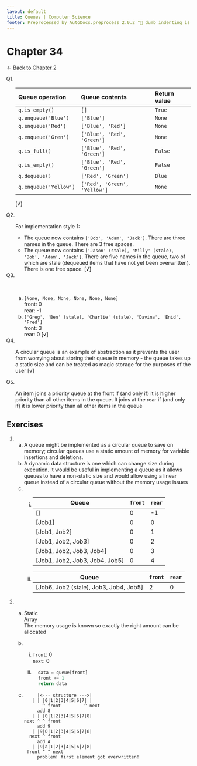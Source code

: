 ```yaml
---
layout: default
title: Queues | Computer Science
footer: Preprocessed by AutoDocs.preprocess 2.0.2 "🦀 dumb indenting is gone 🦀" ⓒ Starwort, 2020
---
```


<style>
  :not(ul) + ol {
    counter-reset: list-ctr;
    list-style-type: none;
    list-style-position: outside;
  }
  :not(ul) + ol > li {
    counter-increment: list-ctr;
  }
  :not(ul) + ol > li::before {
    content:"Q" counter(list-ctr) ". ";
    margin-left: -25px;
  }
  ol ol > li::before {
    content:none;
  }
  ol ul {
    list-style-type: lower-alpha;
  }
  ol ul ul {
    list-style-type: lower-roman;
  }
  ul ol {
    list-style-type: circle;
  }
  ol ol {
    list-style-type: circle;
  }
  ul {
    list-style-type: decimal;
  }
  ul ul {
    list-style-type: lower-alpha;
  }
  ul ul ul {
    list-style-type: lower-roman;
  }
</style>

# Chapter 34

← [Back to Chapter 2](./index.html)

1. Queue operation | Queue contents | Return value
    :--- | :--- | :---
    `q.is_empty()` | `[]` | `True`
    `q.enqueue('Blue')` | `['Blue']` | `None`
    `q.enqueue('Red')` | `['Blue', 'Red']` | `None`
    `q.enqueue('Gren')` | `['Blue', 'Red', 'Green']` | `None`
    `q.is_full()` | `['Blue', 'Red', 'Green']` | `False`
    `q.is_empty()` | `['Blue', 'Red', 'Green']` | `False`
    `q.dequeue()` | `['Red', 'Green']` | `Blue`
    `q.enqueue('Yellow')` | `['Red', 'Green', 'Yellow']` | `None`

    [√]

2. For implementation style 1:
    1. The queue now contains `['Bob', 'Adam', 'Jack']`. There are three names in the queue. There are 3 free spaces.
    2. The queue now contains `['Jason' (stale), 'Milly' (stale), 'Bob', 'Adam', 'Jack']`. There are five names in the queue, two of which are stale (dequeued items that have not yet been overwritten). There is one free space. [√]
3. &#x200b;
    - `[None, None, None, None, None, None]`  
    front: 0  
    rear: -1
    - `['Greg', 'Ben' (stale), 'Charlie' (stale), 'Davina', 'Enid', 'Fred']`  
    front: 3  
    rear: 0 [√]

4. A circular queue is an example of abstraction as it prevents the user from worrying about storing their queue in memory - the queue takes up a static size and can be treated as magic storage for the purposes of the user [√]
5. An item joins a priority queue at the front if (and only if) it is higher priority than all other items in the queue. It joins at the rear if (and only if) it is lower priority than all other items in the queue

## Exercises

- &#x200b;
  - A queue might be implemented as a circular queue to save on memory; circular queues use a static amount of memory for variable insertions and deletions.
  - A dynamic data structure is one which can change size during execution. It would be useful in implementing a queue as it allows queues to have a non-static size and would allow using a linear queue instead of a circular queue without the memory usage issues
  - &#x200b;
    - Queue | `front` | `rear`
        --- | --- | ---
        [] | 0 | -1
        [Job1] | 0 | 0
        [Job1, Job2] | 0 | 1
        [Job1, Job2, Job3] | 0 | 2
        [Job1, Job2, Job3, Job4] | 0 | 3
        [Job1, Job2, Job3, Job4, Job5] | 0 | 4
    - Queue | `front` | `rear`
        --- | --- | ---
        [Job6, Job2 (stale), Job3, Job4, Job5] | 2 | 0
- &#x200b;
  - Static  
    Array  
    The memory usage is known so exactly the right amount can be allocated
  - &#x200b;
    - `front`: 0  
        `next`: 0

    - ```py
        data = queue[front]
        front += 1
        return data
        ```

  - ```text
         |<--- structure --->|
       | | |0|1|2|3|4|5|6|7| |
           ^ front         ^ next
         add 8
       | | |0|1|2|3|4|5|6|7|8|
    next ^ ^ front
         add 9
       | |9|0|1|2|3|4|5|6|7|8|
      next ^ front
         add A
       | |9|a|1|2|3|4|5|6|7|8|
     front ^ ^ next
         problem! first element got overwritten!
    ```
